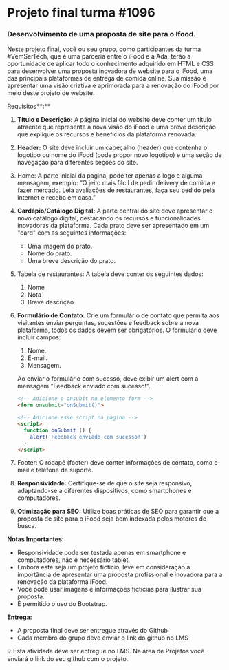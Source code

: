 # Projeto final turma #1096

### Desenvolvimento de uma proposta de site para o Ifood.

Neste projeto final, você ou seu grupo, como participantes da turma #VemSerTech, que é uma parceria entre o iFood e a Ada, terão a oportunidade de aplicar todo o conhecimento adquirido em HTML e CSS para desenvolver uma proposta inovadora de website para o iFood, uma das principais plataformas de entrega de comida online. Sua missão é apresentar uma visão criativa e aprimorada para a renovação do iFood por meio deste projeto de website.

Requisitos**:**

1. **Título e Descrição:** A página inicial do website deve conter um título atraente que represente a nova visão do iFood e uma breve descrição que explique os recursos e benefícios da plataforma renovada.
2. **Header:** O site deve incluir um cabeçalho (header) que contenha o logotipo ou nome do iFood (pode propor novo logotipo) e uma seção de navegação para diferentes seções do site. 
3. Home: A parte inicial da pagina, pode ter apenas a logo e alguma mensagem, exemplo: “O jeito mais fácil de pedir delivery de comida e fazer mercado. Leia avaliações de restaurantes, faça seu pedido pela internet e receba em casa.”
4. **Cardápio/Catálogo Digital:** A parte central do site deve apresentar o novo catálogo digital, destacando os recursos e funcionalidades inovadoras da plataforma. Cada prato deve ser apresentado em um "card" com as seguintes informações:
    - Uma imagem do prato.
    - Nome do prato.
    - Uma breve descrição do prato.
5. Tabela de restaurantes: A tabela deve conter os seguintes dados:
    1. Nome
    2. Nota
    3. Breve descrição
6. **Formulário de Contato:** Crie um formulário de contato que permita aos visitantes enviar perguntas, sugestões e feedback sobre a nova plataforma, todos os dados devem ser obrigatórios. O formulário deve incluir campos:
    1. Nome.
    2. E-mail.
    3. Mensagem.
    
    Ao enviar o formulário com sucesso, deve exibir um alert com a mensagem "Feedback enviado com sucesso!”.
    
    ```html
    <!-- Adicione o onsubit no elemento form -->
    <form onsubmit="onSubmit()">
    
    <!-- Adicione esse script na pagina -->
    <script>
      function onSubmit () {
        alert('Feedback enviado com sucesso!')
      }
    </script>
    ```
    
7. Footer: O rodapé (footer) deve conter informações de contato, como e-mail e telefone de suporte.
8. **Responsividade:** Certifique-se de que o site seja responsivo, adaptando-se a diferentes dispositivos, como smartphones e computadores.
9. **Otimização para SEO:** Utilize boas práticas de SEO para garantir que a proposta de site para o iFood seja bem indexada pelos motores de busca.

**Notas Importantes:**

- Responsividade pode ser testada apenas em smartphone e computadores, não é necessário tablet.
- Embora este seja um projeto fictício, leve em consideração a importância de apresentar uma proposta profissional e inovadora para a renovação da plataforma iFood.
- Você pode usar imagens e informações fictícias para ilustrar sua proposta.
- É permitido o uso do Bootstrap.

**Entrega:**

- A proposta final deve ser entregue através do Github
- Cada membro do grupo deve enviar o link do github no LMS

<aside>
💡 Esta atividade deve ser entregue no LMS. Na área de Projetos você enviará o link do seu github com o projeto.

</aside>